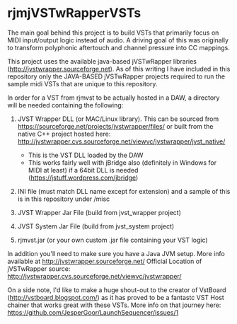 # rjmjVSTwRapperVSTs

The main goal behind this project is to build VSTs that primarily focus on MIDI input/output logic instead of audio.  A driving goal of this was originally to transform polyphonic aftertouch and channel pressure into CC mappings.

This project uses the available java-based jVSTwRapper libraries (http://jvstwrapper.sourceforge.net).  As of this writing I have included in this repository only the JAVA-BASED jVSTwRapper projects required to run the sample midi VSTs that are unique to this repository.  


In order for a VST from rjmvst to be actually hosted in a DAW, a directory will be needed containing the following:

1. JVST Wrapper DLL (or MAC/Linux library).  This can be sourced from https://sourceforge.net/projects/jvstwrapper/files/ or built from the native C++ project hosted here: http://jvstwrapper.cvs.sourceforge.net/viewvc/jvstwrapper/jvst_native/  
   - This is the VST DLL loaded by the DAW
   - This works fairly well with jBridge also (definitely in Windows for MIDI at least) if a 64bit DLL is needed (https://jstuff.wordpress.com/jbridge)
   


2. INI file (must match DLL name except for extension) and a sample of this is in this repository under /misc

3. JVST Wrapper Jar File (build from jvst_wrapper project)

4. JVST System Jar File (build from jvst_system project)

5. rjmvst.jar (or your own custom .jar file containing your VST logic)


In addition you'll need to make sure you have a Java JVM setup.   More info available at http://jvstwrapper.sourceforge.net/
Official Location of jVSTwRapper source: http://jvstwrapper.cvs.sourceforge.net/viewvc/jvstwrapper/
  

On a side note, I'd like to make a huge shout-out to the creator of VstBoard (http://vstboard.blogspot.com/) as it has proved to be a fantastc VST Host chainer that works great with these VSTs.  More info on that journey here: https://github.com/JesperGoor/LaunchSequencer/issues/1



